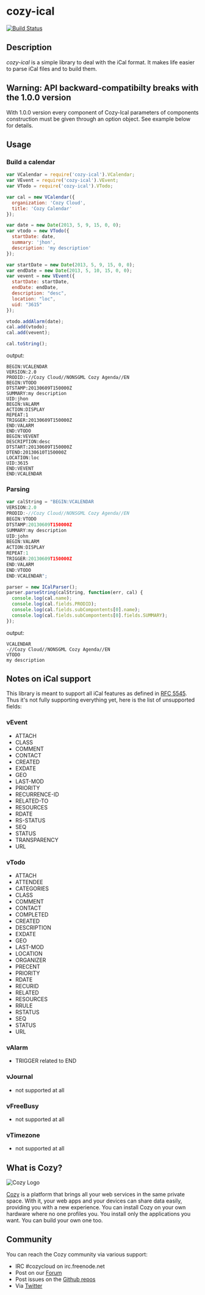 cozy-ical
=========

[![Build
Status](https://travis-ci.org/aenario/cozy-ical.png?branch=master)](https://travis-ci.org/aenario/cozy-ical)

## Description

*cozy-ical* is a simple library to deal with the iCal format. It makes life
easier to parse iCal files and to build them.

## Warning: API backward-compatibilty breaks with the 1.0.0 version

With 1.0.0 version every component of Cozy-Ical parameters of
components construction must be given through an option object. See example
below for details.

## Usage

### Build a calendar

```javascript
var VCalendar = require('cozy-ical').VCalendar;
var VEvent = require('cozy-ical').VEvent;
var VTodo = require('cozy-ical').VTodo;

var cal = new VCalendar({
  organization: 'Cozy Cloud',
  title: 'Cozy Calendar'
});

var date = new Date(2013, 5, 9, 15, 0, 0);
var vtodo = new VTodo({
  startDate: date,
  summary: 'jhon',
  description: 'my description'
});

var startDate = new Date(2013, 5, 9, 15, 0, 0);
var endDate = new Date(2013, 5, 10, 15, 0, 0);
var vevent = new VEvent({
  startDate: startDate,
  endDate: endDate,
  description: "desc",
  location: "loc",
  uid: "3615"
});

vtodo.addAlarm(date);
cal.add(vtodo);
cal.add(vevent);

cal.toString();
```

output:

    BEGIN:VCALENDAR
    VERSION:2.0
    PRODID:-//Cozy Cloud//NONSGML Cozy Agenda//EN
    BEGIN:VTODO
    DTSTAMP:20130609T150000Z
    SUMMARY:my description
    UID:jhon
    BEGIN:VALARM
    ACTION:DISPLAY
    REPEAT:1
    TRIGGER:20130609T150000Z
    END:VALARM
    END:VTODO
    BEGIN:VEVENT
    DESCRIPTION:desc
    DTSTART:20130609T150000Z
    DTEND:20130610T150000Z
    LOCATION:loc
    UID:3615
    END:VEVENT
    END:VCALENDAR

### Parsing


```javascript
var calString = "BEGIN:VCALENDAR
VERSION:2.0
PRODID:-//Cozy Cloud//NONSGML Cozy Agenda//EN
BEGIN:VTODO
DTSTAMP:20130609T150000Z
SUMMARY:my description
UID:john
BEGIN:VALARM
ACTION:DISPLAY
REPEAT:1
TRIGGER:20130609T150000Z
END:VALARM
END:VTODO
END:VCALENDAR";

parser = new ICalParser();
parser.parseString(calString, function(err, cal) {
  console.log(cal.name);
  console.log(cal.fields.PRODID);
  console.log(cal.fields.subCompontents[0].name);
  console.log(cal.fields.subCompontents[0].fields.SUMMARY);
});
```

output:

    VCALENDAR
    -//Cozy Cloud//NONSGML Cozy Agenda//EN
    VTODO
    my description

## Notes on iCal support
This library is meant to support all iCal features as defined in [RFC 5545](https://tools.ietf.org/html/rfc5545). Thus it's not fully supporting everything yet, here is the list of unsupported fields:

### vEvent
* ATTACH
* CLASS
* COMMENT
* CONTACT
* CREATED
* EXDATE
* GEO
* LAST-MOD
* PRIORITY
* RECURRENCE-ID
* RELATED-TO
* RESOURCES
* RDATE
* RS-STATUS
* SEQ
* STATUS
* TRANSPARENCY
* URL

### vTodo
* ATTACH
* ATTENDEE
* CATEGORIES
* CLASS
* COMMENT
* CONTACT
* COMPLETED
* CREATED
* DESCRIPTION
* EXDATE
* GEO
* LAST-MOD
* LOCATION
* ORGANIZER
* PRECENT
* PRIORITY
* RDATE
* RECURID
* RELATED
* RESOURCES
* RRULE
* RSTATUS
* SEQ
* STATUS
* URL

### vAlarm
* TRIGGER related to END

### vJournal
* not supported at all

### vFreeBusy
* not supported at all

### vTimezone
* not supported at all

## What is Cozy?

![Cozy Logo](https://raw.github.com/mycozycloud/cozy-setup/gh-pages/assets/images/happycloud.png)

[Cozy](http://cozy.io) is a platform that brings all your web services in the
same private space.  With it, your web apps and your devices can share data
easily, providing you
with a new experience. You can install Cozy on your own hardware where no one
profiles you. You install only the applications you want. You can build your
own one too.

## Community

You can reach the Cozy community via various support:

* IRC #cozycloud on irc.freenode.net
* Post on our [Forum](https://groups.google.com/forum/?fromgroups#!forum/cozy-cloud)
* Post issues on the [Github repos](https://github.com/mycozycloud/)
* Via [Twitter](http://twitter.com/mycozycloud)
